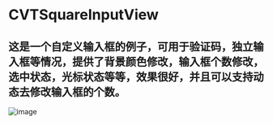 # CVTSquareInputView
## 这是一个自定义输入框的例子，可用于验证码，独立输入框等情况，提供了背景颜色修改，输入框个数修改，选中状态，光标状态等等，效果很好，并且可以支持动态去修改输入框的个数。
![image](https://github.com/jiang6777/CVTSquareInputView/blob/master/CVTSquareInputView/RPReplay_Final1600412530.gif)   
